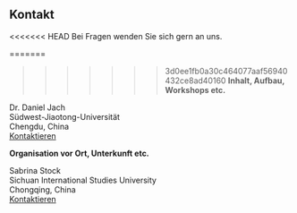 ## Kontakt

<<<<<<< HEAD
Bei Fragen wenden Sie sich gern an uns.

=======
>>>>>>> 3d0ee1fb0a30c464077aaf56940432ce8ad40160
**Inhalt, Aufbau, Workshops etc.**  

Dr. Daniel Jach  
Südwest-Jiaotong-Universität  
Chengdu, China  
<A HREF="&#109;&#97;&#105;&#108;&#116;&#111;&#58;%64%61%6E%69%65%6C%2E%6A%61%63%68%40%64%61%61%64%2D%6C%65%6B%74%6F%72%61%74%2E%64%65%20">Kontaktieren</A>

**Organisation vor Ort, Unterkunft etc.**

Sabrina Stock  
Sichuan International Studies University  
Chongqing, China  
<A HREF="&#109;&#97;&#105;&#108;&#116;&#111;&#58;%73%61%62%72%69%6E%61%2E%73%74%6F%63%6B%40%64%61%61%64%2D%6C%65%6B%74%6F%72%61%74%2E%64%65">Kontaktieren</A>